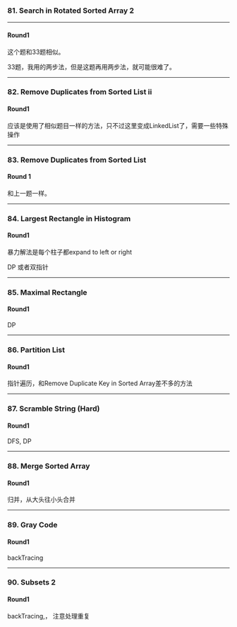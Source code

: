 ### 81. Search in Rotated Sorted Array 2

---

#### Round1

这个题和33题相似。

33题，我用的两步法，但是这题再用两步法，就可能很难了。

---

### 82. Remove Duplicates from Sorted List ii

#### Round1

应该是使用了相似题目一样的方法，只不过这里变成LinkedList了，需要一些特殊操作

---

### 83. Remove Duplicates from Sorted List

#### Round 1

和上一题一样。

---

### 84.  Largest Rectangle in Histogram

#### Round1

暴力解法是每个柱子都expand to left or right

DP 或者双指针

---

### 85.  Maximal Rectangle

#### Round1

DP

---

### 86. Partition List

#### Round1

指针遍历，和Remove Duplicate Key in Sorted Array差不多的方法

---

### 87. Scramble String (Hard)

#### Round1

DFS, DP

---

### 88. Merge Sorted Array

#### Round1

归并，从大头往小头合并

---

### 89. Gray Code

#### Round1

backTracing

---

### 90. Subsets 2

#### Round1

backTracing,， 注意处理重复

